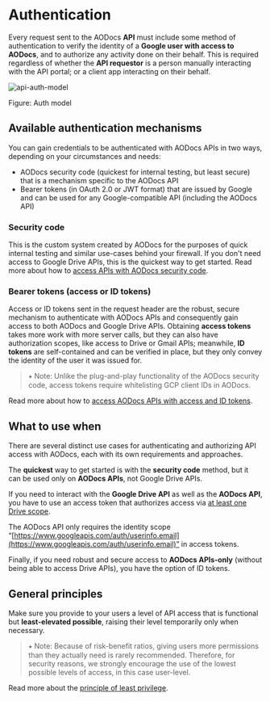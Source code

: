 # Authentication

Every request sent to the AODocs **API** must include some method of authentication to verify the identity of a **Google user with access to AODocs**, and to authorize any activity done on their behalf. This is required regardless of whether the **API requestor** is a person manually interacting with the API portal; or a client app interacting on their behalf.

![api-auth-model](/img/api-relationship2.png)

Figure: Auth model

## Available authentication mechanisms

You can gain credentials to be authenticated with AODocs APIs in two ways, depending on your circumstances and needs:

*   AODocs security code (quickest for internal testing, but least secure) that is a mechanism specific to the AODocs API
*   Bearer tokens (in OAuth 2.0 or JWT format) that are issued by Google and can be used for any Google-compatible API (including the AODocs API)

### Security code

This is the custom system created by AODocs for the purposes of quick internal testing and similar use-cases behind your firewall. If you don't need access to Google Drive APIs, this is the quickest way to get started. Read more about how to [access APIs with AODocs security code](/docs/aodocs.altirnao.com/1/c/Guides/Authentication/Access%20APIs%20with%20security%20codes).


### Bearer tokens (access or ID tokens)

Access or ID tokens sent in the request header are the robust, secure mechanism to authenticate with AODocs APIs and consequently gain access to both AODocs and Google Drive APIs.  Obtaining **access tokens** takes more work with more server calls, but they can also have authorization scopes, like access to Drive or Gmail APIs; meanwhile, **ID tokens** are self-contained and can be verified in place, but they only convey the identity of the user it was issued for.

> ⭑   Note: Unlike the plug-and-play functionality of the AODocs security code, access tokens require whitelisting GCP client IDs in AODocs.

Read more about how to [access AODocs APIs with access and ID tokens](/docs/aodocs.altirnao.com/1/c/Guides/Authentication/Access%20APIs%20with%20Bearer%20tokens).


## What to use when

There are several distinct use cases for authenticating and authorizing API access with AODocs, each with its own requirements and approaches.

The **quickest** way to get started is with the **security code** method, but it can be used only on **AODocs APIs**, not Google Drive APIs.

If you need to interact with the **Google Drive API** as well as the **AODocs API**, you have to use an access token that authorizes access via [at least one Drive scope](https://developers.google.com/drive/api/v2/about-auth).

The AODocs API only requires the identity scope “[https://www.googleapis.com/auth/userinfo.email](https://www.googleapis.com/auth/userinfo.email)” in access tokens.

Finally, if you need robust and secure access to **AODocs APIs-only** (without being able to access Drive APIs), you have the option of ID tokens.

<!-- See [additional authentication use cases](https://drive.google.com/a/altirnao.com/open?id=1VN1XZqFUCHNNG7Ya278gFxx4jaIp-6LKAs17JEoedhY). -->


## General principles

Make sure you provide to your users a level of API access that is functional but **least-elevated possible**, raising their level temporarily only when necessary.

> ⭑   Note: Because of risk-benefit ratios, giving users more permissions than they actually need is rarely recommended. Therefore, for security reasons, we strongly encourage the use of the lowest possible levels of access, in this case user-level.


Read more about the [principle of least privilege](https://en.wikipedia.org/wiki/Principle_of_least_privilege).